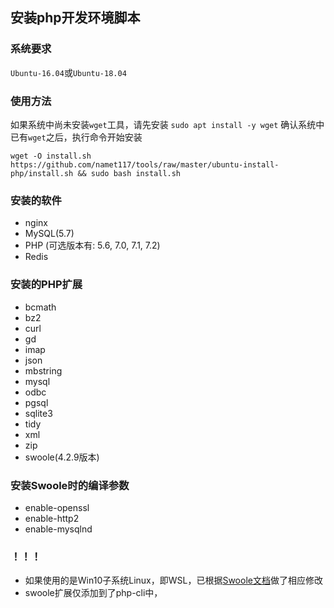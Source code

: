## 安装php开发环境脚本

### 系统要求
`Ubuntu-16.04`或`Ubuntu-18.04`

### 使用方法
 如果系统中尚未安装`wget`工具，请先安装
 `sudo apt install -y wget`
 确认系统中已有`wget`之后，执行命令开始安装
 ```shell
 wget -O install.sh https://github.com/namet117/tools/raw/master/ubuntu-install-php/install.sh && sudo bash install.sh
 ```

### 安装的软件
* nginx
* MySQL(5.7)
* PHP (可选版本有: 5.6, 7.0, 7.1, 7.2)
* Redis

### 安装的PHP扩展
* bcmath
* bz2
* curl
* gd
* imap
* json
* mbstring
* mysql
* odbc
* pgsql
* sqlite3
* tidy
* xml
* zip
* swoole(4.2.9版本)

### 安装Swoole时的编译参数
* enable-openssl
* enable-http2
* enable-mysqlnd

### ！！！
* 如果使用的是Win10子系统Linux，即WSL，已根据[Swoole文档](https://wiki.swoole.com/wiki/page/7.html#entry_h2_4)做了相应修改
* swoole扩展仅添加到了php-cli中，
